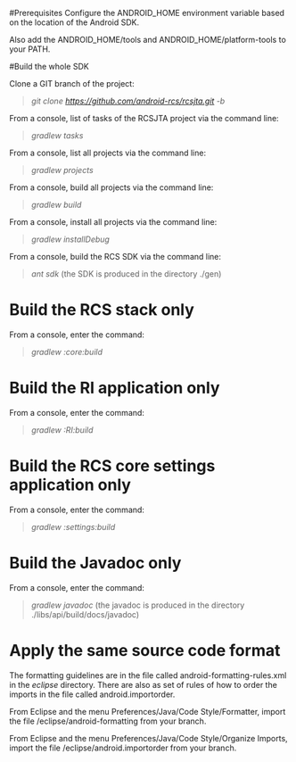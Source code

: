 #Prerequisites
Configure the ANDROID_HOME environment variable based on the location of the Android SDK. 

Also add the ANDROID_HOME/tools and ANDROID_HOME/platform-tools to your PATH. 

#Build the whole SDK

Clone a GIT branch of the project:
> _git clone https://github.com/android-rcs/rcsjta.git -b <a branch>_

From a console, list of tasks of the RCSJTA project via the command line:
> _gradlew tasks_

From a console, list all projects via the command line:
> _gradlew projects_

From a console, build all projects via the command line:
> _gradlew build_

From a console, install all projects via the command line:
> _gradlew installDebug_

From a console, build the RCS SDK via the command line:
> _ant sdk_ (the SDK is produced in the directory ./gen)

# Build the RCS stack only

From a console, enter the command:
> _gradlew :core:build_

# Build the RI application only

From a console, enter the command:
> _gradlew :RI:build_

# Build the RCS core settings application only

From a console, enter the command:
> _gradlew :settings:build_

# Build the Javadoc only
From a console, enter the command:
> _gradlew javadoc_ (the javadoc is produced in the directory ./libs/api/build/docs/javadoc)

# Apply the same source code format #

The formatting guidelines are in the file called android-formatting-rules.xml in the _eclipse_ directory. There are also as set of rules of how to order the imports in the file called android.importorder.

From Eclipse and the menu Preferences/Java/Code Style/Formatter, import the file /eclipse/android-formatting from your branch.

From Eclipse and the menu Preferences/Java/Code Style/Organize Imports, import the file /eclipse/android.importorder from your branch.
